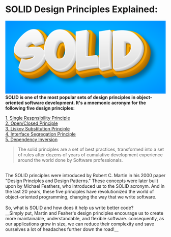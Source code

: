 # SOLID Design Principles Explained:
![solid](images/solid.png)
**SOLID is one of the most popular sets of design principles in object-oriented software development. It's a mnemonic acronym for the following five design principles:**

[1. Single Respnsibility Principle](/Single%20Responsibility%20Principle/srp.md)
<br>
[2. Open/Closed Principle](/Open%20Closed%20Design%20Principle/readme.md)
<br>
[3. Liskov Substitution Principle](/Liskov%20Substitue%20Principle/readme.md)
<br>
[4. Interface Segregation Principle](/Interface%20Segregation%20Principle/readme.md)
<br>
[5. Dependency Inversion](/Dependency%20Inversion%20Principle/readme.md)
<br>

>The solid principles are a set of best practices, transformed into a set of rules after dozens of years of cumulative development experience around the world done by Software professionals.
<br>
The SOLID principles were introduced by Robert C. Martin in his 2000 paper "Design Principles and Design Patterns." These concepts were later built upon by Michael Feathers, who introduced us to the SOLID acronym. And in the last 20 years, these five principles have revolutionized the world of object-oriented programming, changing the way that we write software.
<br><br>
So, what is SOLID and how does it help us write better code? <br>
__Simply put, Martin and Feaher's design principles encourage us to create more maintainable, understandable, and flexible software. consequently, as our applications grow in size, we can reduce their complexity and save ourselves a lot of headaches further down the road!__
